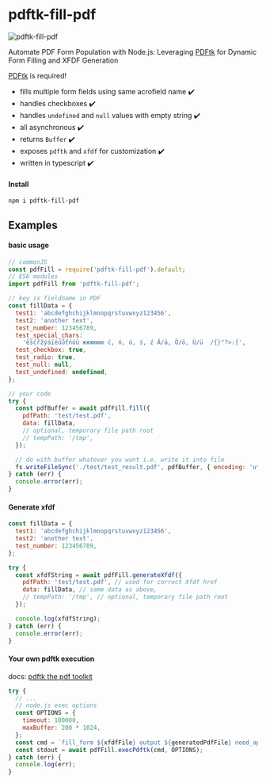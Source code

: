 # pdftk-fill-pdf

![pdftk-fill-pdf](https://user-images.githubusercontent.com/8983870/239914588-bbc78028-d772-483a-80ec-42d3a4e4f8d0.png)

Automate PDF Form Population with Node.js: Leveraging [PDFtk](https://www.pdflabs.com/tools/pdftk-the-pdf-toolkit/) for Dynamic Form Filling and XFDF Generation

[PDFtk](https://www.pdflabs.com/tools/pdftk-the-pdf-toolkit/) is required!

- fills multiple form fields using same acrofield name ✔️
- handles checkboxes ✔️
- handles `undefined` and `null` values with empty string ✔️
- all asynchronous ✔️
- returns `Buffer` ✔️
- exposes `pdftk` and `xfdf` for customization ✔️
- written in typescript ✔️

#### Install

```
npm i pdftk-fill-pdf
```

## Examples

#### basic usage

```js
// commonJS
const pdfFill = require('pdftk-fill-pdf').default;
// ES6 modules
import pdfFill from 'pdftk-fill-pdf';

// key is fieldname in PDF
const fillData = {
  test1: 'abcdefghchijklmnopqrstuvwxyz123456',
  test2: 'another text',
  test_number: 123456789,
  test_special_chars:
    'ěščřžýáíéúůťńóú жжжююю ć, ń, ó, ś, ź Ä/ä, Ö/ö, Ü/ü  /{}"?>:{',
  test_checkbox: true,
  test_radio: true,
  test_null: null,
  test_undefined: undefined,
};

// your code
try {
  const pdfBuffer = await pdfFill.fill({
    pdfPath: 'test/test.pdf',
    data: fillData,
    // optional, temporary file path root
    // tempPath: '/tmp',
  });

  // do with buffer whatever you want i.e. write it into file
  fs.writeFileSync('./test/test_result.pdf', pdfBuffer, { encoding: 'utf8' });
} catch (err) {
  console.error(err);
}
```

#### Generate xfdf

```js
const fillData = {
  test1: 'abcdefghchijklmnopqrstuvwxyz123456',
  test2: 'another text',
  test_number: 123456789,
};

try {
  const xfdfString = await pdfFill.generateXfdf({
    pdfPath: 'test/test.pdf', // used for correct Xfdf href
    data: fillData, // same data as above,
    // tempPath: '/tmp', // optional, temporary file path root
  });

  console.log(xfdfString);
} catch (err) {
  console.error(err);
}
```

#### Your own pdftk execution

docs: [pdftk the pdf toolkit](https://www.pdflabs.com/tools/pdftk-the-pdf-toolkit/)

```js
try {
  // ...
  // node.js exec options
  const OPTIONS = {
    timeout: 100000,
    maxBuffer: 200 * 1024,
  };
  const cmd = `fill_form ${xfdfFile} output ${generatedPdfFile} need_appearances`;
  const stdout = await pdfFill.execPdftk(cmd, OPTIONS);
} catch (err) {
  console.log(err);
}
```
